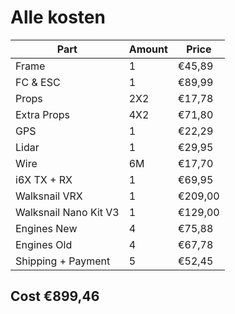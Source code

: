 # Alle kosten

| Part | Amount | Price |
| ---- | ------ | ----- |
| Frame | 1 | €45,89 |
| FC & ESC | 1 | €89,99 |
| Props | 2X2 | €17,78 |
| Extra Props | 4X2 | €71,80 |
| GPS | 1 | €22,29 |
| Lidar | 1 | €29,95 |
| Wire | 6M | €17,70 |
| i6X TX + RX| 1 | €69,95 |
| Walksnail VRX | 1 | €209,00 |
| Walksnail Nano Kit V3 | 1 | €129,00 |
| Engines New | 4 | €75,88 |
| Engines Old | 4 | €67,78 |
| Shipping + Payment | 5 | €52,45 |

## Cost €899,46
